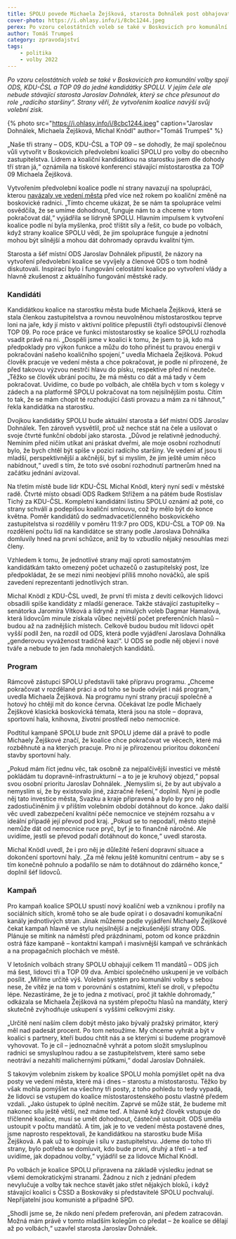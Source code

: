 ```yaml
---
title: SPOLU povede Michaela Žejšková, starosta Dohnálek post obhajovat nechce
cover-photo: https://i.ohlasy.info/i/8cbc1244.jpeg
perex: Po vzoru celostátních voleb se také v Boskovicích pro komunální volby spojí ODS, KDU-ČSL a TOP 09 do jedné kandidátky SPOLU.
author: Tomáš Trumpeš
category: zpravodajství
tags:
    - politika
    - volby 2022
---
```


*Po vzoru celostátních voleb se také v Boskovicích pro komunální volby spojí ODS, KDU-ČSL a TOP 09 do jedné kandidátky SPOLU. V jejím čele ale nebude stávající starosta Jaroslav Dohnálek, který se chce přesunout do role „radícího staršiny“. Strany věří, že vytvořením koalice navýší svůj volební zisk.*

{% photo src="https://i.ohlasy.info/i/8cbc1244.jpeg" caption="Jaroslav Dohnálek, Michaela Žejšková, Michal Knödl" author="Tomáš Trumpeš" %}

„Naše tři strany – ODS, KDU-ČSL a TOP 09 – se dohodly, že mají společnou vůli vytvořit v Boskovicích předvolební koalici SPOLU pro volby do obecního zastupitelstva. Lídrem a koaliční kandidátkou na starostku jsem dle dohody tří stran já,“ oznámila na tiskové konferenci stávající místostarostka za TOP 09 Michaela Žejšková. 

Vytvořením předvolební koalice podle ní strany navazují na spolupráci, kterou [navázaly ve vedení města](https://ohlasy.info/clanky/2021/04/nove-vedeni.html) před více než rokem po koaliční změně na boskovické radnici. „Tímto chceme ukázat, že se nám ta spolupráce velmi osvědčila, že se umíme dohodnout, funguje nám to a chceme v tom pokračovat dál,“ vyjádřila se lídryně SPOLU. Hlavním impulsem k vytvoření koalice podle ní byla myšlenka, proč tříštit síly a řešit, co bude po volbách, když strany koalice SPOLU vědí, že jim spolupráce funguje a jednotní mohou být silnější a mohou dát dohromady opravdu kvalitní tým.

Starosta a šéf místní ODS Jaroslav Dohnálek připustil, že názory na vytvoření předvolební koalice se vyvíjely a členové ODS o tom hodně diskutovali. Inspirací bylo i fungování celostátní koalice po vytvoření vlády a hlavně zkušenost z aktuálního fungování městské rady.

### Kandidáti

Kandidátkou koalice na starostku města bude Michaela Žejšková, která se stala členkou zastupitelstva a rovnou neuvolněnou místostarostkou teprve loni na jaře, kdy jí místo v aktivní politice přepustili čtyři odstoupivší členové TOP 09. Po roce práce ve funkci místostarostky se koalice SPOLU rozhodla vsadit právě na ni. „Dospěli jsme v koalici k tomu, že jsem to já, kdo má předpoklady pro výkon funkce a můžu do toho přinést tu pravou energii v pokračování našeho koaličního spojení,“ uvedla Michaela Žejšková. Pokud člověk pracuje ve vedení města a chce pokračovat, je podle ní přirozené, že před takovou výzvou nestrčí hlavu do písku, respektive před ní neuteče. „Těžko se člověk ubrání pocitu, že má městu co dát a má tady v čem pokračovat. Uvidíme, co bude po volbách, ale chtěla bych v tom s kolegy v zádech a na platformě SPOLU pokračovat na tom nejsilnějším postu. Cítím to tak, že se mám chopit té rozhodující části provazu a mám za ni táhnout,“ řekla kandidátka na starostku.

Dvojkou kandidátky SPOLU bude aktuální starosta a šéf místní ODS Jaroslav Dohnálek. Ten zároveň vysvětlil, proč už nechce stát na čele a usilovat o svoje čtvrté funkční období jako starosta. „Důvod je relativně jednoduchý. Nemíním před ničím utíkat ani práskat dveřmi, ale moje osobní rozhodnutí bylo, že bych chtěl být spíše v pozici radícího staršiny. Ve vedení ať jsou ti mladší, perspektivnější a akčnější, byť si myslím, že jim ještě umím něco nabídnout,“ uvedl s tím, že toto své osobní rozhodnutí partnerům hned na začátku jednání avizoval.

Na třetím místě bude lídr KDU-ČSL Michal Knödl, který nyní sedí v městské radě. Čtvrté místo obsadí ODS Radkem Střížem a na pátém bude Rostislav Tichý za KDU-ČSL. Kompletní kandidátní listinu SPOLU oznámí až poté, co strany schválí a podepíšou koaliční smlouvu, což by mělo být do konce května. Poměr kandidátů do sedmadvacetičlenného boskovického zastupitelstva si rozdělily v poměru 11:9:7 pro ODS, KDU-ČSL a TOP 09. Na rozdělení počtu lidí na kandidátce se strany podle Jaroslava Dohnálka domluvily hned na první schůzce, aniž by to vzbudilo nějaký nesouhlas mezi členy.

Vzhledem k tomu, že jednotlivé strany mají oproti samostatným kandidátkám takto omezený počet uchazečů o zastupitelský post, lze předpokládat, že se mezi nimi neobjeví příliš mnoho nováčků, ale spíš zavedení reprezentanti jednotlivých stran. 

Michal Knödl z KDU-ČSL uvedl, že první tři místa z devíti celkových lidovci obsadili spíše kandidáty z mladší generace. Takže stávající zastupitelky – senátorka Jaromíra Vítková a lídryně z minulých voleb Dagmar Hamalová, která lidovcům minule získala vůbec největší počet preferenčních hlasů – budou až na zadnějších místech. Celkově budou budou mít lidovci opět vyšší podíl žen, na rozdíl od ODS, která podle vyjádření Jaroslava Dohnálka „genderovou vyváženost tradičně kazí“. U ODS se podle něj objeví i nové tváře a nebude to jen řada mnohaletých kandidátů.

### Program

Rámcově zástupci SPOLU představili také přípravu programu. „Chceme pokračovat v rozdělané práci a od toho se bude odvíjet i náš program,“ uvedla Michaela Žejšková. Na programu nyní strany pracují společně a hotový ho chtějí mít do konce června. Očekávat lze podle Michaely Žejškové klasická boskovická témata, která jsou na stole – doprava, sportovní hala, knihovna, životní prostředí nebo nemocnice. 

Podtitul kampaně SPOLU bude znít SPOLU jdeme dál a právě to podle Michaely Žejškové značí, že koalice chce pokračovat ve věcech, které má rozběhnuté a na kterých pracuje. Pro ni je přirozenou prioritou dokončení stavby sportovní haly. 

„Pokud mám říct jednu věc, tak osobně za nejpalčivější investici ve městě pokládám tu dopravně-infrastrukturní – a to je je kruhový objezd,“ popsal svou osobní prioritu Jaroslav Dohnálek. „Nemyslím si, že by aut ubývalo a nemyslím si, že by existovalo jiné, zázračné řešení,“ doplnil. Nyní je podle něj tato investice města, Svazku a kraje připravená a bylo by pro něj zadostiučiněním ji v příštím volebním období dotáhnout do konce. Jako další věc uvedl zabezpečení kvalitní péče nemocnice ve stejném rozsahu a v ideální případě její převod pod kraj. „Pokud se to nepodaří, město stejně nemůže dát od nemocnice ruce pryč, byť je to finančně náročné. Ale uvidíme, jestli se převod podaří dotáhnout do konce,“ uvedl starosta.

Michal Knödl uvedl, že i pro něj je důležité řešení dopravní situace a dokončení sportovní haly. „Za mě řeknu ještě komunitní centrum – aby se s tím konečně pohnulo a podařilo se nám to dotáhnout do zdárného konce,“ doplnil šéf lidovců.

### Kampaň

Pro kampaň koalice SPOLU spustí nový koaliční web a vzniknou i profily na sociálních sítích, kromě toho se ale bude opírat i o dosavadní komunikační kanály jednotlivých stran. Jinak můžeme podle vyjádření Michaely Žejškové čekat kampaň hlavně ve stylu nejsilnější a nejzkušenější strany ODS. Plánuje se mítink na náměstí před prázdninami, potom od konce prázdnin ostrá fáze kampaně – kontaktní kampaň i masivnější kampaň ve schránkách a na propagačních plochách ve městě.

V letošních volbách strany SPOLU obhajují celkem 11 mandátů – ODS jich má šest, lidovci tři a TOP 09 dva. Ambicí společného uskupení je ve volbách posílit. „Míříme určitě výš. Volební systém pro komunální volby s sebou nese, že vítěz je na tom v porovnání s ostatními, kteří se drolí, v přepočtu lépe. Nezastíráme, že je to jedna z motivací, proč jít takhle dohromady,“ odkázala se Michaela Žejšková na systém přepočtu hlasů na mandáty, který skutečně zvýhodňuje uskupení s vyššími celkovými zisky.

„Určitě není naším cílem dobýt město jako bývalý pražský primátor, který měl nad padesát procent. Po tom netoužíme. My chceme vyhrát a být v koalici s partnery, kteří budou chtít nás a se kterými si budeme programově vyhovovat. To je cíl – jednoznačně vyhrát a potom složit smysluplnou radnici se smysluplnou radou a se zastupitelstvem, které samo sebe neotráví a nezahltí malichernými půtkami,“ dodal Jaroslav Dohnálek.

S takovým volebním ziskem by koalice SPOLU mohla pomýšlet opět na dva posty ve vedení města, které má i dnes – starostu a místostarostu. Těžko by však mohla pomýšlet na všechny tři posty, z toho pohledu to tedy vypadá, že lidovci se vstupem do koalice místostarostenského postu vlastně předem vzdali. „Jako ústupek to úplně necítím. Zaprvé se může stát, že budeme mít nakonec sílu ještě větší, než máme teď. A hlavně když člověk vstupuje do tříčlenné koalice, musí se umět dohodnout, částečně ustoupit. ODS uměla ustoupit v počtu mandátů. A tím, jak je to ve vedení města postavené dnes, jsme naprosto respektovali, že kandidátkou na starostku bude Míša Žejšková. A pak už to kopíruje i sílu v zastupitelstvu. Jdeme do toho tři strany, bylo potřeba se domluvit, kdo bude první, druhý a třetí – a teď uvidíme, jak dopadnou volby,“ vyjádřil se za lidovce Michal Knödl.

Po volbách je koalice SPOLU připravena na základě výsledku jednat se všemi demokratickými stranami. Žádnou z nich z jednání předem nevylučuje a volby tak nechce stavět jako střet nějakých bloků, i když stávající koalici s ČSSD a Boskováky si představitelé SPOLU pochvalují. Nepřijatelní jsou komunisté a případně SPD. 

„Shodli jsme se, že nikdo není předem preferován, ani předem zatracován. Možná mám právě v tomto mladším kolegům co předat – že koalice se dělají až po volbách,“ uzavřel starosta Jaroslav Dohnálek.
